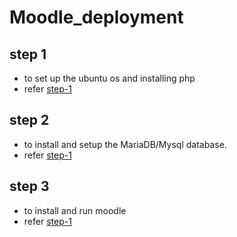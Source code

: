 # Moodle_deployment


## step 1 
- to set up the ubuntu os and installing php
- refer [step-1](https://github.com/xxx-holic-01/Moodle_deployment/blob/main/step_1_setup.md)

## step 2
- to install and setup the MariaDB/Mysql database.
- refer [step-1](https://github.com/xxx-holic-01/Moodle_deployment/blob/main/step_2_database_setup.md)


## step 3
- to install and run moodle
- refer [step-1]()


